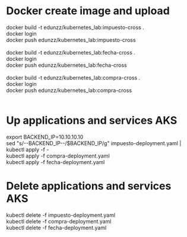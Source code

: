 # Docker create image and upload
docker build -t edunzz/kubernetes_lab:impuesto-cross .
<br>
docker login
<br>
docker push edunzz/kubernetes_lab:impuesto-cross
<br>
<br>
docker build -t edunzz/kubernetes_lab:fecha-cross .
<br>
docker login
<br>
docker push edunzz/kubernetes_lab:fecha-cross
<br>
<br>
docker build -t edunzz/kubernetes_lab:compra-cross .
<br>
docker login
<br>
docker push edunzz/kubernetes_lab:compra-cross
<br>
<br>

# Up applications and services AKS
export BACKEND_IP=10.10.10.10
<br>
sed "s/--BACKEND_IP--/$BACKEND_IP/g" impuesto-deployment.yaml | kubectl apply -f -
<br>
kubectl apply -f compra-deployment.yaml
<br>
kubectl apply -f fecha-deployment.yaml
<br>
# Delete applications and services AKS
kubectl delete -f impuesto-deployment.yaml
<br>
kubectl delete -f compra-deployment.yaml
<br>
kubectl delete -f fecha-deployment.yaml
<br>
